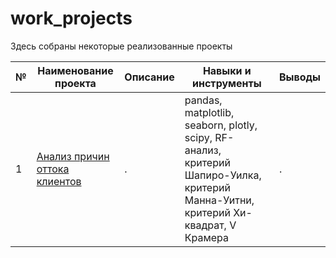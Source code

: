 # work_projects

Здесь собраны некоторые реализованные проекты

| № |	Наименование проекта	| Описание	| Навыки и инструменты | Выводы |
| - | --- | --- | --- | --- |
| 1 | [Анализ причин оттока клиентов]() | . | pandas, matplotlib, seaborn, plotly, scipy, RF-анализ, критерий Шапиро-Уилка, критерий Манна-Уитни, критерий Хи-квадрат, V Крамера | . |

